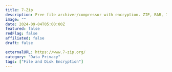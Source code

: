 ```yaml
---
title: 7-Zip
description: Free file archiver/compressor with encryption. ZIP, RAR, 7z, ISO compression & AES-256 encryption.
image: ""
date: 2024-09-04T05:00:00Z
featured: false
redFlag: false
affiliated: false
draft: false

externalURL: https://www.7-zip.org/
category: "Data Privacy"
tags: ["File and Disk Encryption"]
---
```

